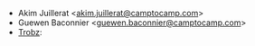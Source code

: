 - Akim Juillerat \<akim.juillerat@camptocamp.com\>
- Guewen Baconnier \<guewen.baconnier@camptocamp.com\>
- [Trobz](https://trobz.com):
